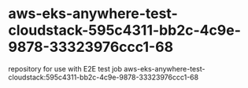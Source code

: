 # aws-eks-anywhere-test-cloudstack-595c4311-bb2c-4c9e-9878-33323976ccc1-68
repository for use with E2E test job aws-eks-anywhere-test-cloudstack:595c4311-bb2c-4c9e-9878-33323976ccc1-68
